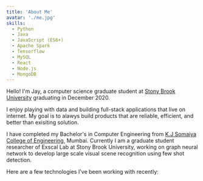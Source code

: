 ```yaml
---
title: 'About Me'
avatar: './me.jpg'
skills:
  - Python
  - Java
  - JavaScript (ES6+)
  - Apache Spark
  - Tensorflow
  - MySQL
  - React
  - Node.js
  - MongoDB
---
```


Hello! I'm Jay, a computer science graduate student at [Stony Brook University](https://www.cs.stonybrook.edu/) graduating in December 2020.

I enjoy playing with data and building full-stack applications that live on internet. My goal is to alawys build products that are reliable, efficient, and better than exisiting solution.

I have completed my Bachelor's in Computer Engineering from [K.J Somaiya College of Engineering](https://kjsce.somaiya.edu/en), Mumbai. Currently I am a graduate student researcher of Exscal Lab at Stony Brook University, working on graph neural network to develop large scale visual scene recognition using few shot detection.

Here are a few technologies I've been working with recently:
